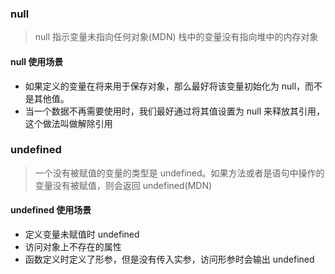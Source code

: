 ### null

> null 指示变量未指向任何对象(MDN)
> 栈中的变量没有指向堆中的内存对象

#### null 使用场景

- 如果定义的变量在将来用于保存对象，那么最好将该变量初始化为 null，而不是其他值。
- 当一个数据不再需要使用时，我们最好通过将其值设置为 null 来释放其引用，这个做法叫做解除引用

### undefined

> 一个没有被赋值的变量的类型是 undefined。如果方法或者是语句中操作的变量没有被赋值，则会返回 undefined(MDN)

#### undefined 使用场景

- 定义变量未赋值时 undefined
- 访问对象上不存在的属性
- 函数定义时定义了形参，但是没有传入实参，访问形参时会输出 undefined
